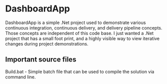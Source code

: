 <h1>DashboardApp</h1>
DashboardApp is a simple .Net project used to demonstrate various continuous integration, continuous delivery, and delivery pipeline concepts. Those concepts are independent of this code base. I just wanted a .Net project that has a small foot print, and a highly visible way to view iterative changes during project demonstrations.

<h2>Important source files</h2>
Build.bat - Simple batch file that can be used to compile the solution via command line.
